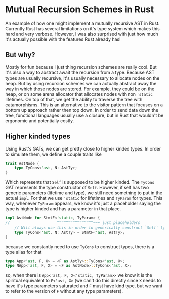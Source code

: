 # Mutual Recursion Schemes in Rust

An example of how one might implement a mutually recursive AST in Rust. Currently Rust has several
limitations on it's type system which makes this hard and very verbose. However, I was also
surprised with just how much it's actually possible with the features Rust already has!

## But why?

Mostly for fun because I just thing recursion schemes are really cool. But it's also a way to
abstract await the recursion from a type. Because AST types are usually recursive, it's usually
necessary to allocate nodes on the heap. But by using recursion schemes we can actually abstract
away the way in which those nodes are stored. For example, they could be on the heap, or on some
arena allocator that allocates nodes with non `'static` lifetimes. On top of that, we get the ability
to traverse the tree with catamorphisms. This is an alternative to the visitor pattern that focuses
on a bottom up approach rather then top down. In order to send data down the tree, functional
languages usually use a closure, but in Rust that wouldn't be ergonomic and potentially costly.


## Higher kinded types

Using Rust's GATs, we can get pretty close to higher kinded types. In order to simulate them, we
define a couple traits like

```rust
trait AstNode {
    type TyCons<'ast, N: AstTy>;
}
```

Which represents that `Self` is supposed to be higher kinded. The `TyCons` GAT represents the type
constructor of `Self`. However, if self has two generic parameters (lifetime and type), we still
need something to put in the actual `impl`. For that we use `'static` for lifetimes and `TyParam`
for types. This way, whenever `TyParam` appears, we know it's just a placeholder saying the type
is higher kinded and has a parameter in that place.

```rust
impl AstNode for StmtF<'static, TyParam> {
//                     ^^^^^^^^^^^^^^^^~~~ just placeholders
    // Will always use this in order to generically construct `Self` types.
    type TyCons<'ast, N: AstTy> = StmtF<'ast, AstTy>;
}
```

because we constantly need to use `TyCons` to construct types, there is a type alias for that

```rust
type App<'ast, F, X> = <F as AstTy>::TyCons<'ast, X>;
type NApp<'ast, F, X> = <F as AstNode>::TyCons<'ast, X>;
```

so, when there is `App<'ast, F, X<'static, TyParam>>` we know it is the spiritual equivalent to
`F<'ast, X>` (we can't do this directly since `X` needs to have it's type parameters saturated and
`F` must have kind type, but we want to refer to the version of `F` without any type parameters).
